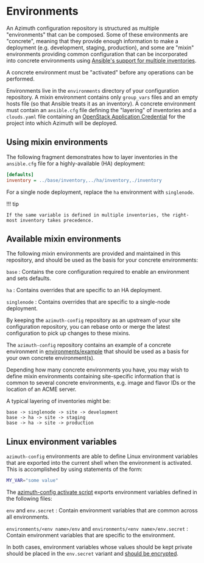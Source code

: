 # Environments

An Azimuth configuration repository is structured as multiple "environments" that can be
composed. Some of these environments are "concrete", meaning that they provide enough
information to make a deployment (e.g. development, staging, production), and some are
"mixin" environments providing common configuration that can be incorporated into concrete
environments using
[Ansible's support for multiple inventories](https://docs.ansible.com/ansible/latest/user_guide/intro_inventory.html#using-multiple-inventory-sources).

A concrete environment must be "activated" before any operations can be performed.

Environments live in the `environments` directory of your configuration repository. A mixin
environment contains only `group_vars` files and an empty hosts file (so that Ansible treats
it as an inventory). A concrete environment must contain an `ansible.cfg` file defining the
"layering" of inventories and a `clouds.yaml` file containing an
[OpenStack Application Credential](https://docs.openstack.org/keystone/latest/user/application_credentials.html)
for the project into which Azimuth will be deployed.

## Using mixin environments

The following fragment demonstrates how to layer inventories in the `ansible.cfg` file for
a highly-available (HA) deployment:

```ini  title="ansible.cfg"
[defaults]
inventory = ../base/inventory,../ha/inventory,./inventory
```

For a single node deployment, replace the `ha` environment with `singlenode`.

!!! tip

    If the same variable is defined in multiple inventories, the right-most inventory takes precedence.

## Available mixin environments

The following mixin environments are provided and maintained in this repository, and should
be used as the basis for your concrete environments:

`base`
: Contains the core configuration required to enable an environment and sets defaults.

`ha`
: Contains overrides that are specific to an HA deployment.

`singlenode`
: Contains overrides that are specific to a single-node deployment.

By keeping the `azimuth-config` repository as an upstream of your site configuration repository,
you can rebase onto or merge the latest configuration to pick up changes to these mixins.

The `azimuth-config` repository contains an example of a concrete environment in
[environments/example](https://github.com/azimuth-cloud/azimuth-config/tree/stable/environments/example)
that should be used as a basis for your own concrete environment(s).

Depending how many concrete environments you have, you may wish to define mixin environments
containing site-specific information that is common to several concrete environments, e.g. image
and flavor IDs or the location of an ACME server.

A typical layering of inventories might be:

```
base -> singlenode -> site -> development
base -> ha -> site -> staging
base -> ha -> site -> production
```

## Linux environment variables

`azimuth-config` environments are able to define Linux environment variables that are exported
into the current shell when the environment is activated. This is accomplished by using
statements of the form:

```bash  title="env"
MY_VAR="some value"
```

The
[azimuth-config activate script](https://github.com/azimuth-cloud/azimuth-config/tree/stable/bin/activate)
exports environment variables defined in the following files:

`env` and `env.secret`
: Contain environment variables that are common across all environments.

`environments/<env name>/env` and `environments/<env name>/env.secret`
: Contain environment variables that are specific to the environment.

In both cases, environment variables whose values should be kept private should be placed in
the `env.secret` variant and [should be encrypted](./repository/secrets.md).
